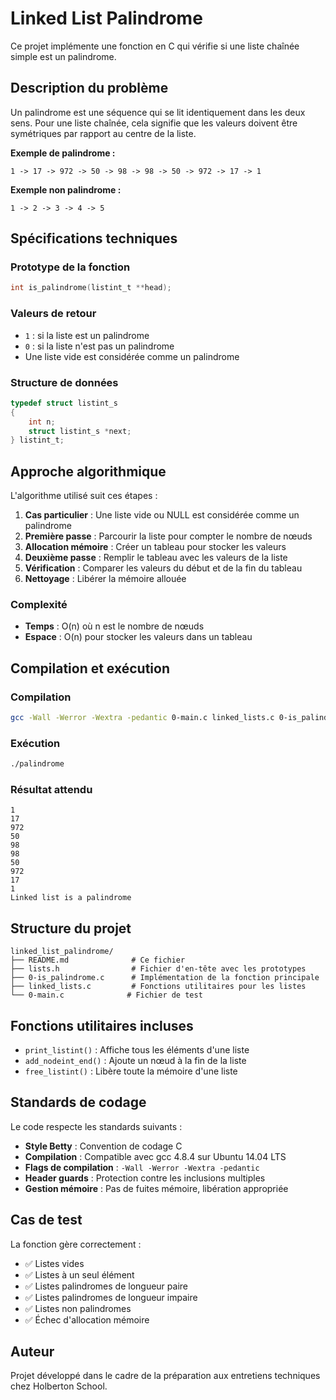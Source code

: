 # Linked List Palindrome

Ce projet implémente une fonction en C qui vérifie si une liste chaînée simple est un palindrome.

## Description du problème

Un palindrome est une séquence qui se lit identiquement dans les deux sens. Pour une liste chaînée, cela signifie que les valeurs doivent être symétriques par rapport au centre de la liste.

**Exemple de palindrome :**
```
1 -> 17 -> 972 -> 50 -> 98 -> 98 -> 50 -> 972 -> 17 -> 1
```

**Exemple non palindrome :**
```
1 -> 2 -> 3 -> 4 -> 5
```

## Spécifications techniques

### Prototype de la fonction
```c
int is_palindrome(listint_t **head);
```

### Valeurs de retour
- `1` : si la liste est un palindrome
- `0` : si la liste n'est pas un palindrome
- Une liste vide est considérée comme un palindrome

### Structure de données
```c
typedef struct listint_s
{
    int n;
    struct listint_s *next;
} listint_t;
```

## Approche algorithmique

L'algorithme utilisé suit ces étapes :

1. **Cas particulier** : Une liste vide ou NULL est considérée comme un palindrome
2. **Première passe** : Parcourir la liste pour compter le nombre de nœuds
3. **Allocation mémoire** : Créer un tableau pour stocker les valeurs
4. **Deuxième passe** : Remplir le tableau avec les valeurs de la liste
5. **Vérification** : Comparer les valeurs du début et de la fin du tableau
6. **Nettoyage** : Libérer la mémoire allouée

### Complexité
- **Temps** : O(n) où n est le nombre de nœuds
- **Espace** : O(n) pour stocker les valeurs dans un tableau

## Compilation et exécution

### Compilation
```bash
gcc -Wall -Werror -Wextra -pedantic 0-main.c linked_lists.c 0-is_palindrome.c -o palindrome
```

### Exécution
```bash
./palindrome
```

### Résultat attendu
```
1
17
972
50
98
98
50
972
17
1
Linked list is a palindrome
```

## Structure du projet

```
linked_list_palindrome/
├── README.md              # Ce fichier
├── lists.h                # Fichier d'en-tête avec les prototypes
├── 0-is_palindrome.c      # Implémentation de la fonction principale
├── linked_lists.c         # Fonctions utilitaires pour les listes
└── 0-main.c              # Fichier de test
```

## Fonctions utilitaires incluses

- `print_listint()` : Affiche tous les éléments d'une liste
- `add_nodeint_end()` : Ajoute un nœud à la fin de la liste
- `free_listint()` : Libère toute la mémoire d'une liste

## Standards de codage

Le code respecte les standards suivants :
- **Style Betty** : Convention de codage C
- **Compilation** : Compatible avec gcc 4.8.4 sur Ubuntu 14.04 LTS
- **Flags de compilation** : `-Wall -Werror -Wextra -pedantic`
- **Header guards** : Protection contre les inclusions multiples
- **Gestion mémoire** : Pas de fuites mémoire, libération appropriée

## Cas de test

La fonction gère correctement :
- ✅ Listes vides
- ✅ Listes à un seul élément
- ✅ Listes palindromes de longueur paire
- ✅ Listes palindromes de longueur impaire
- ✅ Listes non palindromes
- ✅ Échec d'allocation mémoire

## Auteur

Projet développé dans le cadre de la préparation aux entretiens techniques chez Holberton School.